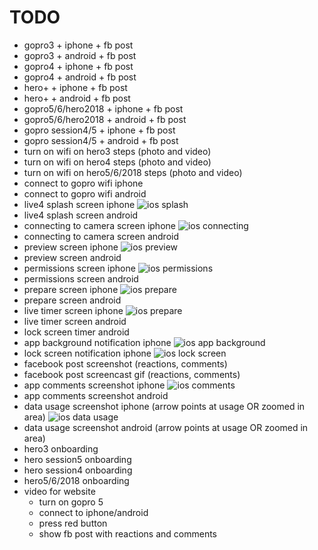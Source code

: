 # TODO
- gopro3 + iphone + fb post
- gopro3 + android + fb post
- gopro4 + iphone + fb post
- gopro4 + android + fb post
- hero+ + iphone + fb post
- hero+ + android + fb post
- gopro5/6/hero2018 + iphone + fb post
- gopro5/6/hero2018 + android + fb post
- gopro session4/5 + iphone + fb post
- gopro session4/5 + android + fb post
- turn on wifi on hero3 steps (photo and video)
- turn on wifi on hero4 steps (photo and video)
- turn on wifi on hero5/6/2018 steps (photo and video)
- connect to gopro wifi iphone
- connect to gopro wifi android
- live4 splash screen iphone ![ios splash](/assets/ios_splash_framed.jpg)
- live4 splash screen android
- connecting to camera screen iphone ![ios connecting](/assets/ios_connecting_framed.jpg)
- connecting to camera screen android
- preview screen iphone ![ios preview](/assets/ios_preview_framed.jpg)
- preview screen android
- permissions screen iphone ![ios permissions](/assets/ios_pick_permission_framed.jpg)
- permissions screen android
- prepare screen iphone ![ios prepare](/assets/ios_prepare_streaming_framed.jpg)
- prepare screen android
- live timer screen iphone ![ios prepare](/assets/ios_live_counter_framed.jpg)
- live timer screen android
- lock screen timer android
- app background notification iphone ![ios app background](/assets/ios_background_notification_framed.jpg)
- lock screen notification iphone ![ios lock screen](/assets/ios_lock_screen1_framed.jpg)
- facebook post screenshot (reactions, comments)
- facebook post screencast gif (reactions, comments)
- app comments screenshot iphone ![ios comments](/assets/ios_comments_framed.jpg)
- app comments screenshot android
- data usage screenshot iphone (arrow points at usage OR zoomed in area) ![ios data usage](/assets/ios_data_upload_framed.jpg)
- data usage screenshot android (arrow points at usage OR zoomed in area)
- hero3 onboarding
- hero session5 onboarding
- hero session4 onboarding
- hero5/6/2018 onboarding
- video for website
  - turn on gopro 5
  - connect to iphone/android
  - press red button
  - show fb post with reactions and comments
